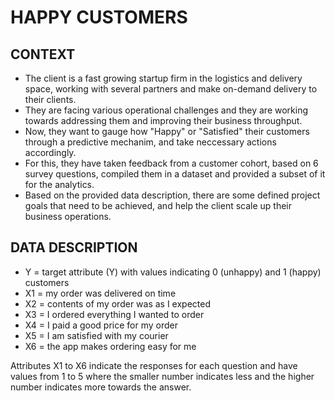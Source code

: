 # HAPPY CUSTOMERS

## CONTEXT

- The client is a fast growing startup firm in the logistics and delivery space, working with several partners and make on-demand delivery to their clients.
- They are facing various operational challenges and they are working towards addressing them and improving their business throughput.
- Now, they want to gauge how "Happy" or "Satisfied" their customers through a predictive mechanim, and take neccessary actions accordingly.
- For this, they have taken feedback from a customer cohort, based on 6 survey questions, compiled them in a dataset and provided a subset of it for the analytics.
- Based on the provided data description, there are some defined project goals that need to be achieved, and help the client scale up their business operations.

## DATA DESCRIPTION

- Y = target attribute (Y) with values indicating 0 (unhappy) and 1 (happy) customers
- X1 = my order was delivered on time
- X2 = contents of my order was as I expected
- X3 = I ordered everything I wanted to order
- X4 = I paid a good price for my order
- X5 = I am satisfied with my courier
- X6 = the app makes ordering easy for me

Attributes X1 to X6 indicate the responses for each question and have values from 1 to 5 where the smaller number indicates less and the higher number indicates more towards the answer.
